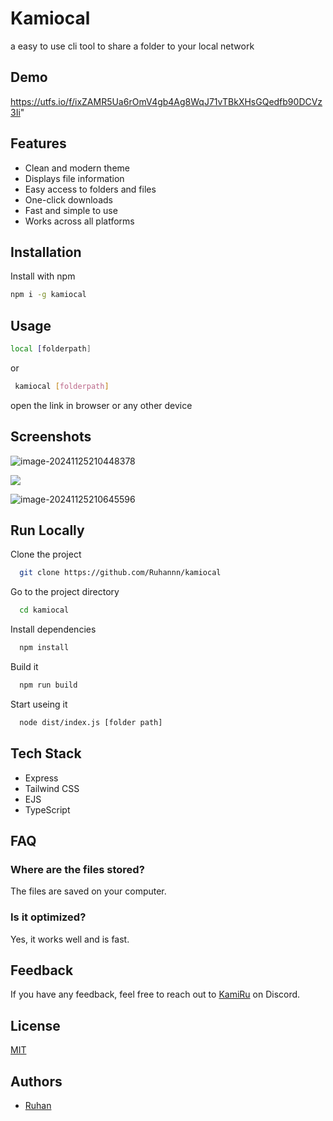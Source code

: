 # Kamiocal

a easy to use cli tool to share a folder to your local network

## Demo

https://utfs.io/f/ixZAMR5Ua6rOmV4gb4Ag8WqJ71vTBkXHsGQedfb90DCVz3Ii" 


## Features

- Clean and modern theme
- Displays file information
- Easy access to folders and files
- One-click downloads
- Fast and simple to use
- Works across all platforms

## Installation

Install with npm

```bash
npm i -g kamiocal
```

## Usage

```bash
local [folderpath]
```

or

```bash
 kamiocal [folderpath]
```

open the link in browser or any other device

## Screenshots

![image-20241125210448378](https://s2.loli.net/2024/11/25/yhMcO7PtusJbjni.png)

![](https://s2.loli.net/2024/11/25/SpT7fiC6K5n1lmH.png)

![image-20241125210645596](https://s2.loli.net/2024/11/25/F7VWNPBgaKrEMXZ.png)

## Run Locally

Clone the project

```bash
  git clone https://github.com/Ruhannn/kamiocal
```

Go to the project directory

```bash
  cd kamiocal
```

Install dependencies

```bash
  npm install
```

Build it

```bash
  npm run build
```

Start useing it

```bash
  node dist/index.js [folder path]
```

## Tech Stack

- Express
- Tailwind CSS
- EJS
- TypeScript

## FAQ

### Where are the files stored?

The files are saved on your computer.

### Is it optimized?

Yes, it works well and is fast.

## Feedback

If you have any feedback, feel free to reach out to [KamiRu](https://discord.com/users/819191621676695563) on Discord.

## License

[MIT](https://choosealicense.com/licenses/mit/)

## Authors

- [Ruhan](https://github.com/Ruhannn)
